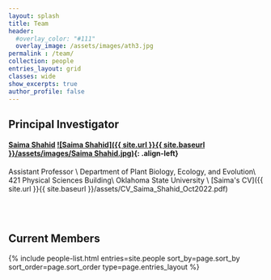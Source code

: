 ```yaml
---
layout: splash
title: Team
header:
  #overlay_color: "#111"
  overlay_image: /assets/images/ath3.jpg
permalink : /team/
collection: people
entries_layout: grid
classes: wide
show_excerpts: true
author_profile: false
---
```

## Principal Investigator
#### [**Saima Shahid**](https://plantbio.okstate.edu/faculty/faculty) [![Saima Shahid]({{ site.url }}{{ site.baseurl }}/assets/images/Saima Shahid.jpg)](https://plantbio.okstate.edu/faculty/faculty){: .align-left}
Assistant Professor \\
Department of Plant Biology, Ecology, and Evolution\\
421 Physical Sciences Building\\
Oklahoma State University \\
[Saima's CV]({{ site.url }}{{ site.baseurl }}/assets/CV_Saima_Shahid_Oct2022.pdf)  <a href="http://scholar.google.com/citations?user=lez4bcIAAAAJ&hl=en" itemprop="sameAs" rel="nofollow noopener noreferrer">
  <i class="fab fa-google" aria-hidden="true" style="color:#4c8bf5"> </i></a>
<a href="https://orcid.org/0000-0001-9385-0925" itemprop="sameAs" rel="nofollow noopener noreferrer">
  <i class="fas fa-info-circle" aria-hidden="true" style="color:#ABC953"></i></a>
<a title='Email' href="mailto:saima.shahid@okstate.edu">
  <i class="fas fa-envelope fa-fw" style="color:#000000"></i></a>
<a title="Twitter" href="https://twitter.com/psaima">
  <i class="fab fa-fw fa-twitter" style="color:#00acee"></i></a>

<br>
<br>

## Current Members
<section class="page__content cf">

<div class="entries-{{ page.entries_layout }}">
  {% include people-list.html entries=site.people sort_by=page.sort_by sort_order=page.sort_order type=page.entries_layout %}
</div>
</section>
